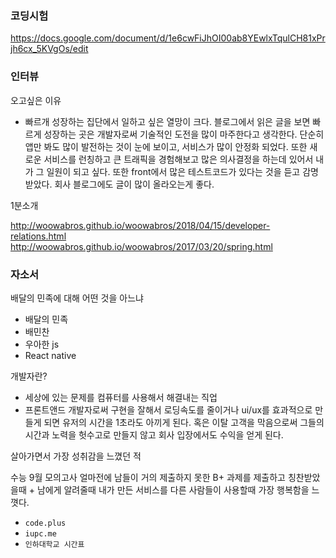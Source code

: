 ### 코딩시험

https://docs.google.com/document/d/1e6cwFiJhOI00ab8YEwlxTqulCH81xPrjh6cx_5KVgOs/edit


### 인터뷰

오고싶은 이유

- 빠르개 성장하는 집단에서 일하고 싶은 열망이 크다. 블로그에서 읽은 글을 보면 빠르게 성장하는 곳은 개발자로써 기술적인 도전을 많이 마주한다고 생각한다. 단순히 앱만 봐도 많이 발전하는 것이 눈에 보이고, 서비스가 많이 안정화 되었다. 또한 새로운 서비스를 런칭하고 큰 트래픽을 경험해보고 많은 의사결정을 하는데 있어서 내가 그 일원이 되고 싶다. 또한 front에서 많은 테스트코드가 있다는 것을 듣고 감명받았다. 회사 블로그에도 글이 많이 올라오는게 좋다.

1분소개

http://woowabros.github.io/woowabros/2018/04/15/developer-relations.html
http://woowabros.github.io/woowabros/2017/03/20/spring.html

### 자소서

배달의 민족에 대해 어떤 것을 아느냐 
- 배달의 민족
- 배민찬
- 우아한 js
- React native

개발자란? 
- 세상에 있는 문제를 컴퓨터를 사용해서 해결내는 직업
- 프론트앤드 개발자로써 구현을 잘해서 로딩속도를 줄이거나 ui/ux를 효과적으로 만들게 되면 유저의 시간을 1초라도 아끼게 된다. 혹은 이탈 고객을 막음으로써 그들의 시간과 노력을 헛수고로 만들지 않고 회사 입장에서도 수익을 얻게 된다.

살아가면서 가장 성취감을 느꼈던 적 

수능 9월 모의고사
얼마전에 남들이 거의 제출하지 못한 B+ 과제를 제출하고 칭찬받았을때 + 남에게 알려줄때
내가 만든 서비스를 다른 사람들이 사용할때 가장 행복함을 느꼇다.
- `code.plus`
- `iupc.me`
- `인하대학교 시간표`
